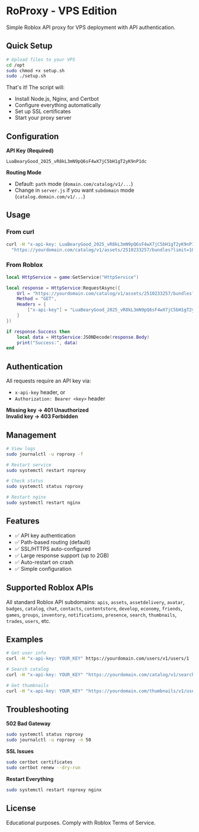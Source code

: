 # RoProxy - VPS Edition

Simple Roblox API proxy for VPS deployment with API authentication.

## Quick Setup

```bash
# Upload files to your VPS
cd /opt
sudo chmod +x setup.sh
sudo ./setup.sh
```

That's it! The script will:
- Install Node.js, Nginx, and Certbot
- Configure everything automatically
- Set up SSL certificates
- Start your proxy server

## Configuration

**API Key (Required)**
```
LuaBearyGood_2025_vR8kL3mN9pQ6sF4wX7jC5bH1gT2yK9nP1dc
```

**Routing Mode**
- Default: `path` mode (`domain.com/catalog/v1/...`)
- Change in `server.js` if you want `subdomain` mode (`catalog.domain.com/v1/...`)

## Usage

### From curl
```bash
curl -H "x-api-key: LuaBearyGood_2025_vR8kL3mN9pQ6sF4wX7jC5bH1gT2yK9nP1dc" \
  "https://yourdomain.com/catalog/v1/assets/2510233257/bundles?limit=100"
```

### From Roblox
```lua
local HttpService = game:GetService("HttpService")

local response = HttpService:RequestAsync({
    Url = "https://yourdomain.com/catalog/v1/assets/2510233257/bundles?limit=100",
    Method = "GET",
    Headers = {
        ["x-api-key"] = "LuaBearyGood_2025_vR8kL3mN9pQ6sF4wX7jC5bH1gT2yK9nP1dc"
    }
})

if response.Success then
    local data = HttpService:JSONDecode(response.Body)
    print("Success:", data)
end
```

## Authentication

All requests require an API key via:
- `x-api-key` header, or
- `Authorization: Bearer <key>` header

**Missing key → 401 Unauthorized**  
**Invalid key → 403 Forbidden**

## Management

```bash
# View logs
sudo journalctl -u roproxy -f

# Restart service
sudo systemctl restart roproxy

# Check status
sudo systemctl status roproxy

# Restart nginx
sudo systemctl restart nginx
```

## Features

- ✅ API key authentication
- ✅ Path-based routing (default)
- ✅ SSL/HTTPS auto-configured
- ✅ Large response support (up to 2GB)
- ✅ Auto-restart on crash
- ✅ Simple configuration

## Supported Roblox APIs

All standard Roblox API subdomains:
`apis`, `assets`, `assetdelivery`, `avatar`, `badges`, `catalog`, `chat`, `contacts`, `contentstore`, `develop`, `economy`, `friends`, `games`, `groups`, `inventory`, `notifications`, `presence`, `search`, `thumbnails`, `trades`, `users`, etc.

## Examples

```bash
# Get user info
curl -H "x-api-key: YOUR_KEY" https://yourdomain.com/users/v1/users/1

# Search catalog
curl -H "x-api-key: YOUR_KEY" "https://yourdomain.com/catalog/v1/search/items?keyword=hat"

# Get thumbnails
curl -H "x-api-key: YOUR_KEY" "https://yourdomain.com/thumbnails/v1/users/avatar?userIds=1"
```

## Troubleshooting

**502 Bad Gateway**
```bash
sudo systemctl status roproxy
sudo journalctl -u roproxy -n 50
```

**SSL Issues**
```bash
sudo certbot certificates
sudo certbot renew --dry-run
```

**Restart Everything**
```bash
sudo systemctl restart roproxy nginx
```

## License

Educational purposes. Comply with Roblox Terms of Service.
